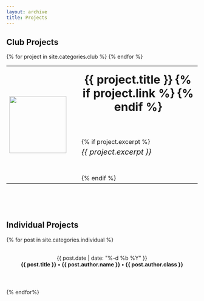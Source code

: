 ```yaml
---
layout: archive
title: Projects
---
```

<style type="text/css">
  .post-listing {
  background-color: $white;
  position: absolute;
  top: 400px;
  z-index: 233;
  width: 100%;
  padding: 20px 20px 0;
  -webkit-transform: translate3d(0,0,1px);
  transform: translate3d(0,0,1px);
  @include media-query($small-screen) {
    padding: 50px 30px 0;
  }
  @include media-query($medium-screen) {
    height: 100vh;
    overflow-y: scroll;
    position: initial;
    top: 0;
  }
}

.image-credit {
  float: right;
  font-weight: bold;
  font-style: italic;
  color: $info;
  font-size: 13px;
  padding-right: 20px;
}

// Post Section
section.post {
  margin-bottom: 80px;
}

// Back home button

.back-home a {
  font-size: 13px;
  font-weight: bold;
  color: $info;
  border: 1px solid lighten($text-color, 45%);
  border-radius: 0.4em;
  padding: 0.5em 1em;
}

// Post title
.post-title {

}

.post-title-link {
  color: $primary;
  font-size: 14px;
  margin-left: 10px;
  &:hover,
  &:focus {
    color: lighten($primary, 14%);
  }
}

// Post meta
.post-meta {
  font-size: 13px;
  font-weight: bold;
  .post-date {
    color: $secondary;
  }
  .post-author {
    text-transform: uppercase;
    color: $warning;
  }
  .post-cat {
    text-transform: uppercase;
    color: $warning;
  }
  .read-time {
    color: $primary;
  }
}

// Read more buttons

a.read-more {
  padding: 5px 8px;
}

// Post content

#post {
  padding-bottom: 50px;
  .post-header {
    margin: 0 auto 50px;
  }
}

#post h1 {
  margin: 0.5em 0 1em;
}
#post h2 {
  margin: 2em 0 0.8em;
  padding-bottom: 0.7em;
  border-bottom: 1px solid #ddd;
}
#post h3 {
  margin: 1.75em 0 1.2em;
  margin-top: 0px;
  position: relative;
}
 a{
  text-decoration: none;
 }
</style>


## Club Projects


<table>
{% for project in site.categories.club %}
  <tr>
    <td style="text-align: center">
        <img src="{{ project.image }}" width="150px"/>
    </td>
    <td style="text-align: left; padding-left: 16px;"/>
    <td>
      <header class="post-header">
        <h1 style="margin-top: 15px; font-size: 30px">
          <a href="{{ site.url }}{{ project.url }}" class="post-title" title="{{ project.title | escape }}">{{ project.title }}</a>
          {% if project.link %}
          {% endif %}
        </h1>
      </header>
      {% if project.excerpt %}
      <h6 style="margin-top: 5px; font-size: 20px;">
          {{ project.excerpt }}
      </h6>
      {% endif %}
    </td>
  </tr>
{% endfor %}	

</table>

<br/><br/><br/>

## Individual Projects

{% for post in site.categories.individual %}
<div class="post">
  <header class="post-header">
    <br/>
    <div class="post-meta">
      <span class="post-date">
        {{ post.date | date: "%-d %b %Y" }}
      </span>
    </div>
    <h4 style="margin-top: 0px;">
      <a href="{{ site.url }}{{ post.url }}" class="post-title" title="{{ post.title | escape }}">{{ post.title }}</a>
      •
       {{ post.author.name }} 
      •
       {{ post.author.class }} 
    </h4>
  </header>
</div>
{% endfor%}